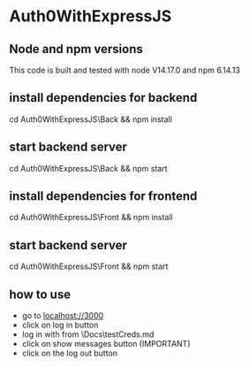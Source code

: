 # Auth0WithExpressJS
## Node and npm versions
This code is built and tested with node V14.17.0 and npm 6.14.13

## install dependencies for backend
cd Auth0WithExpressJS\Back && npm install

## start backend server
cd Auth0WithExpressJS\Back && npm start

## install dependencies for frontend 
cd Auth0WithExpressJS\Front && npm install

## start backend server
cd Auth0WithExpressJS\Front && npm start

## how to use
* go to [localhost://3000](http://localhost:3000)
* click on log in button
* log in with from \Docs\testCreds.md
* click on show messages button (IMPORTANT)
* click on the log out button